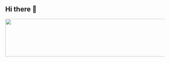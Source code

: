 ## Hi there 👋

 

<a href="https://github.com/devxb/gitanimals">
  <img
    src="https://render.gitanimals.org/lines/Soonogo?pet-id=659291169263858657"
    width="600"
    height="120"
  />
</a> 

   
  

<!--
**Soonogo/Soonogo** is a ✨ _special_ ✨ repository because its `README.md` (this file) appears on your GitHub profile.

Here are some ideas to get you started:

- 🔭 I’m currently working on ...
- 🌱 I’m currently learning ...
- 👯 I’m looking to collaborate on ...
- 🤔 I’m looking for help with ...
- 💬 Ask me about ...
- 📫 How to reach me: ...
- 😄 Pronouns: ...
- ⚡ Fun fact: ...
-->
